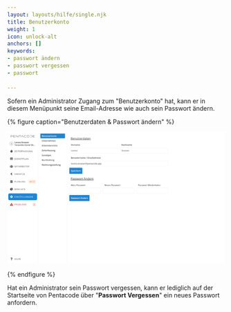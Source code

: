 ```yaml
---
layout: layouts/hilfe/single.njk
title: Benutzerkonto
weight: 1
icon: unlock-alt
anchors: []
keywords:
- passwort ändern
- passwort vergessen
- passwort

---
```

Sofern ein Administrator Zugang zum "Benutzerkonto" hat, kann er in diesem Menüpunkt seine Email-Adresse wie auch sein Passwort ändern.

{% figure caption="Benutzerdaten & Passwort ändern" %}

![](/uploads/benutzerkonto.png)

{% endfigure %}

Hat ein Administrator sein Passwort vergessen, kann er lediglich auf der Startseite von Pentacode über "**Passwort Vergessen**" ein neues Passwort anfordern.
